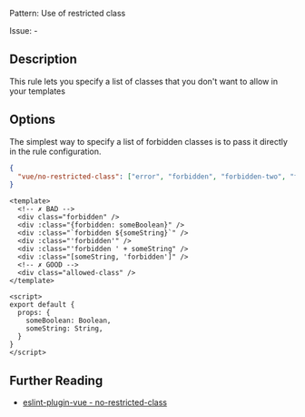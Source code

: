 Pattern: Use of restricted class

Issue: -

## Description

This rule lets you specify a list of classes that you don't want to allow in your templates

## Options

The simplest way to specify a list of forbidden classes is to pass it directly in the rule configuration.

```json
{
  "vue/no-restricted-class": ["error", "forbidden", "forbidden-two", "forbidden-three"]
}

```


```vue
<template>
  <!-- ✗ BAD -->
  <div class="forbidden" />
  <div :class="{forbidden: someBoolean}" />
  <div :class="`forbidden ${someString}`" />
  <div :class="'forbidden'" />
  <div :class="'forbidden ' + someString" />
  <div :class="[someString, 'forbidden']" />
  <!-- ✗ GOOD -->
  <div class="allowed-class" />
</template>

<script>
export default {
  props: {
    someBoolean: Boolean,
    someString: String,
  }
}
</script>

```

## Further Reading

* [eslint-plugin-vue - no-restricted-class](https://eslint.vuejs.org/rules/no-restricted-class.html)
